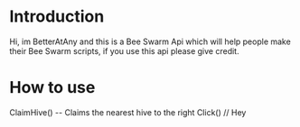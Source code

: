 # Introduction 
Hi, im BetterAtAny and this is a Bee Swarm Api which will help people make their Bee Swarm scripts, if you use this api please give credit. 
# How to use 
ClaimHive() -- Claims the nearest hive to the right 
Click() // Hey
